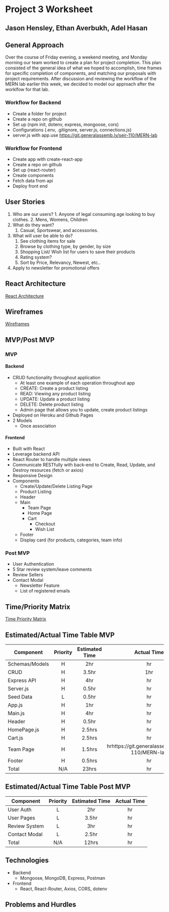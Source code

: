 # Project 3 Worksheet
## Jason Hensley, Ethan Averbukh, Adel Hasan
   
## General Approach

Over the course of Friday evening, a weekend meeting, and Monday morning our team worked to create a plan for project completion. This plan consisted of the general idea of what we hoped to accomplish, time frames for specific completion of components, and matching our proposals with project requirements. After discussion and reviewing the workflow of the MERN lab earlier this week, we decided to model our approach after the worklfow for that lab. 

### Workflow for Backend
- Create a folder for project
- Create a repo on github
- Set up (npm init, dotenv, express, mongoose, cors)
- Configurations (.env, .gitignore, server.js, connections.js)
- server.js with app.use https://git.generalassemb.ly/seir-110/MERN-lab
### Workflow for Frontend
- Create app with create-react-app
- Create a repo on github
- Set up (react-router)
- Create components
- Fetch data from api
- Deploy front end



## User Stories
1. Who are our users?
		1. Anyone of legal consuming age looking to buy clothes. 
		2. Mens, Womens, Children
2. What do they want?
	1. Casual, Sportswear, and accessories.
3. What will user be able to do?
	1. See clothing items for sale
	2. Browse by clothing type, by gender, by size
	3. Shopping List/ Wish list for users to save their products
	4. Rating system?
	5. Sort by Price, Relevancy, Newest, etc..
4. Apply to newsletter for promotional offers

## React Architecture
[React Architecture](https://imgur.com/a/TsNnwHO)

## Wireframes
[Wireframes](https://imgur.com/a/jP4JbAC)

## MVP/Post MVP

### MVP
#### Backend
- CRUD functionality throughout application
  - At least one example of each operation throughout app
  - CREATE: Create a product listing
  - READ: Viewing any product listing
  - UPDATE: Update a product listing
  - DELETE: Delete product listing
  - Admin page that allows you to update, create product listings
- Deployed on Heroku and Github Pages
- 2 Models
  - Once association
#### Frontend
- Built with React
- Leverage backend API
- React Router to handle multiple views
- Communicate RESTfully with back-end to Create, Read, Update, and Destroy resources (fetch or axios)
- Responsive Design
- Components
  - Create/Update/Delete Listing Page
  - Product Listing
  - Header
  - Main
    - Team Page
    - Home Page
    - Cart
      - Checkout
      - Wish List
  - Footer
  - Display card (for products, categories, team info)


### Post MVP
- User Authentication
- 5 Star review system/leave comments
- Review Sellers
- Contact Modal
  - Newsletter Feature
  - List of registered emails


## Time/Priority Matrix
[Time Priority Matrix](https://imgur.com/ivgNhJY)

## Estimated/Actual Time Table MVP
| Component | Priority | Estimated Time | Actual Time |
| --- | :---: |  :---: | :---: |
| Schemas/Models | H | 2hr | hr |
| CRUD | H | 3.5hr | 1hr |
| Express API | H | 4hr | hr |
| Server.js | H | 0.5hr | hr |
| Seed Data | L | 0.5hr | hr |
| App.js | H | 1hr|  hr |
| Main.js | H | 4hr|  hr |
| Header | H | 0.5hr | hr|
| HomePage.js | H | 2.5hrs|  hr |
| Cart.js | H | 2.5hrs|  hr |
| Team Page | H | 1.5hrs|  hrhttps://git.generalassemb.ly/seir-110/MERN-lab |
| Footer | H | 0.5hrs|  hr |
| Total | N/A | 23hrs|  hr |


## Estimated/Actual Time Table Post MVP
| Component | Priority | Estimated Time | Actual Time |
| --- | :---: |  :---: | :---: |
| User Auth | L | 2hr | hr |
| User Pages | L | 3.5hr | hr |
| Review System | L | 3hr | hr |
| Contact Modal | L | 2.5hr | hr |
| Total | N/A | 12hrs|  hr |


## Technologies
- Backend
  - Mongoose, MongoDB, Express, Postman
- Frontend
  - React, React-Router, Axios, CORS, dotenv

## Problems and Hurdles
 